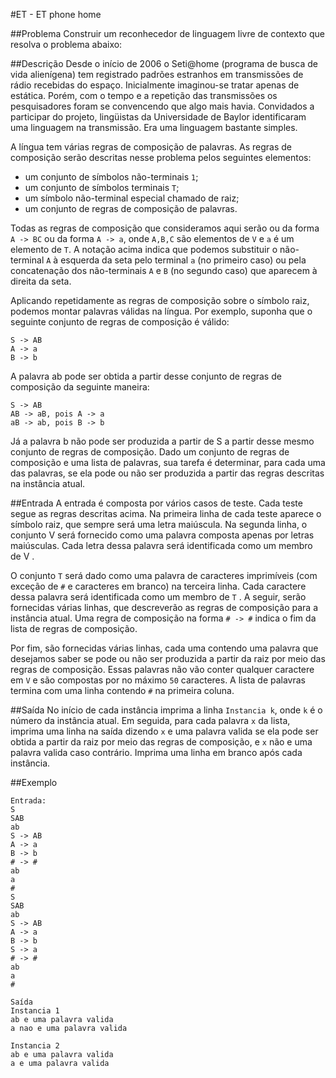 #ET - ET phone home

##Problema
Construir um reconhecedor de linguagem livre de contexto que resolva o problema abaixo:

##Descrição
Desde o início de 2006 o Seti@home (programa de busca de vida alienígena) tem registrado padrões estranhos em transmissões de rádio recebidas do espaço. Inicialmente imaginou-se tratar apenas de estática. Porém, com o tempo e a repetição das transmissões os pesquisadores foram se convencendo que algo mais havia. Convidados a participar do projeto, lingüistas da Universidade de Baylor identificaram uma linguagem na transmissão. Era uma linguagem bastante simples.

A língua tem várias regras de composição de palavras. As regras de composição serão descritas nesse problema pelos seguintes elementos: 
* um conjunto de símbolos não-terminais ``1``; 
* um conjunto de símbolos terminais ``T``; 
* um símbolo não-terminal especial chamado de raiz; 
* um conjunto de regras de composição de palavras. 

Todas as regras de composição que consideramos aqui serão ou da forma ``A -> BC`` ou da forma ``A -> a``, onde ``A,B,C`` são elementos de ``V`` e ``a`` é um elemento de ``T``. 
A notação acima indica que podemos substituir o não-terminal ``A`` à esquerda da seta pelo terminal ``a`` (no primeiro caso) ou pela concatenação dos não-terminais ``A`` e ``B`` (no segundo caso) que aparecem à direita da seta. 

Aplicando repetidamente as regras de composição sobre o símbolo raiz, podemos montar palavras válidas na língua. 
Por exemplo, suponha que o seguinte conjunto de regras de composição é válido: 

```
S -> AB
A -> a
B -> b
```

A palavra ab pode ser obtida a partir desse conjunto de regras de composição da seguinte maneira: 

```
S -> AB
AB -> aB, pois A -> a
aB -> ab, pois B -> b
```

Já a palavra b não pode ser produzida a partir de S a partir desse mesmo conjunto de regras de composição. 
Dado um conjunto de regras de composição e uma lista de palavras, sua tarefa é determinar, para cada uma das palavras, se ela pode ou não ser produzida a partir das regras descritas na instância atual. 

##Entrada
A entrada é composta por vários casos de teste. Cada teste segue as regras descritas acima. 
Na primeira linha de cada teste aparece o símbolo raiz, que sempre será uma letra maiúscula. Na segunda linha, o conjunto V será fornecido como uma palavra composta apenas por letras maiúsculas. Cada letra dessa palavra será identificada como um membro de V . 

O conjunto ``T`` será dado como uma palavra de caracteres imprimíveis (com exceção de ``#`` e caracteres em branco) na terceira linha. Cada caractere dessa palavra será identificada como um membro de ``T`` . 
A seguir, serão fornecidas várias linhas, que descreverão as regras de composição para a instância atual. Uma regra de composição na forma ``# -> #`` indica o fim da lista de regras de composição. 

Por fim, são fornecidas várias linhas, cada uma contendo uma palavra que desejamos saber se pode ou não ser produzida a partir da raiz por meio das regras de composição. Essas palavras não vão conter qualquer caractere em ``V`` e são compostas por no máximo ``50`` caracteres. A lista de palavras termina com uma linha contendo ``#`` na primeira coluna. 

##Saída
No início de cada instância imprima a linha ``Instancia k``, onde ``k`` é o número da instância atual. Em seguida, para cada palavra ``x`` da lista, imprima uma linha na saída dizendo ``x`` e uma palavra valida se ela pode ser obtida a partir da raiz por meio das regras de composição, e ``x`` não e uma palavra valida caso contrário. Imprima uma linha em branco após cada instância. 


##Exemplo
```
Entrada:
S
SAB
ab
S -> AB
A -> a
B -> b
# -> #
ab
a
#
S
SAB
ab
S -> AB
A -> a
B -> b
S -> a
# -> #
ab
a
#

Saída
Instancia 1
ab e uma palavra valida
a nao e uma palavra valida

Instancia 2
ab e uma palavra valida
a e uma palavra valida 
```
